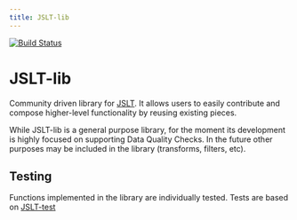 ```yaml
---
title: JSLT-lib
---
```


[![Build Status](https://travis.mpi-internal.com/yotta/jslt-lib.svg?token=xR9uEYQsVwNypszKz23U&branch=master)](https://travis.mpi-internal.com/yotta/jslt-lib)

# JSLT-lib

Community driven library for [JSLT](https://github.com/schibsted/jslt). It allows users to easily contribute and compose higher-level functionality by reusing existing pieces. 

While JSLT-lib is a general purpose library, for the moment its development is highly focused on supporting Data Quality Checks. In the future other purposes may be included in the library (transforms, filters, etc).

## Testing

Functions implemented in the library are individually tested. Tests are based on [JSLT-test](https://docs.mpi-internal.com/yotta/jslt-test/)
